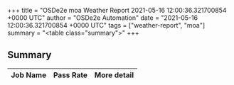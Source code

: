 +++
title = "OSDe2e moa Weather Report 2021-05-16 12:00:36.321700854 +0000 UTC"
author = "OSDe2e Automation"
date = "2021-05-16 12:00:36.321700854 +0000 UTC"
tags = ["weather-report", "moa"]
summary = "<table class=\"summary\"></table>"
+++
## Summary

| Job Name | Pass Rate | More detail |
|----------|-----------|-------------|




